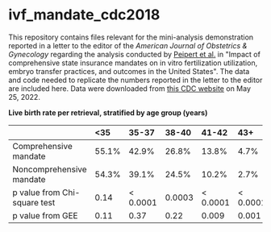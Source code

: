 # ivf_mandate_cdc2018

This repository contains files relevant for the mini-analysis demonstration reported in a letter to the editor of the *American Journal of Obstetrics & Gynecology* regarding the analysis conducted by [Peipert et al.](https://pubmed.ncbi.nlm.nih.gov/35283088/) in "Impact of comprehensive state insurance mandates on in vitro fertilization utilization, embryo transfer practices, and outcomes in the United States". The data and code needed to replicate the numbers reported in the letter to the editor are included here. Data were downloaded from [this CDC website](https://www.cdc.gov/art/reports/archive.html) on May 25, 2022. 

**Live birth rate per retrieval, stratified by age group (years)**
<table>
 <thead>
  <tr>
   <th style="text-align:left;">  </th>
   <th style="text-align:left;"> &lt;35 </th>
   <th style="text-align:left;"> 35-37 </th>
   <th style="text-align:left;"> 38-40 </th>
   <th style="text-align:left;"> 41-42 </th>
   <th style="text-align:left;"> 43+ </th>
  </tr>
 </thead>
<tbody>
  <tr>
   <td style="text-align:left;"> Comprehensive mandate </td>
   <td style="text-align:left;"> 55.1% </td>
   <td style="text-align:left;"> 42.9% </td>
   <td style="text-align:left;"> 26.8% </td>
   <td style="text-align:left;"> 13.8% </td>
   <td style="text-align:left;"> 4.7% </td>
  </tr>
  <tr>
   <td style="text-align:left;"> Noncomprehensive mandate </td>
   <td style="text-align:left;"> 54.3% </td>
   <td style="text-align:left;"> 39.1% </td>
   <td style="text-align:left;"> 24.5% </td>
   <td style="text-align:left;"> 10.2% </td>
   <td style="text-align:left;"> 2.7% </td>
  </tr>
  <tr>
   <td style="text-align:left;"> p value from Chi-square test </td>
   <td style="text-align:left;"> 0.14 </td>
   <td style="text-align:left;"> &lt; 0.0001 </td>
   <td style="text-align:left;"> 0.0003 </td>
   <td style="text-align:left;"> &lt; 0.0001 </td>
   <td style="text-align:left;"> &lt; 0.0001 </td>
  </tr>
  <tr>
   <td style="text-align:left;"> p value from GEE </td>
   <td style="text-align:left;"> 0.11 </td>
   <td style="text-align:left;"> 0.37 </td>
   <td style="text-align:left;"> 0.22 </td>
   <td style="text-align:left;"> 0.009 </td>
   <td style="text-align:left;"> 0.001 </td>
  </tr>
</tbody>
</table>
